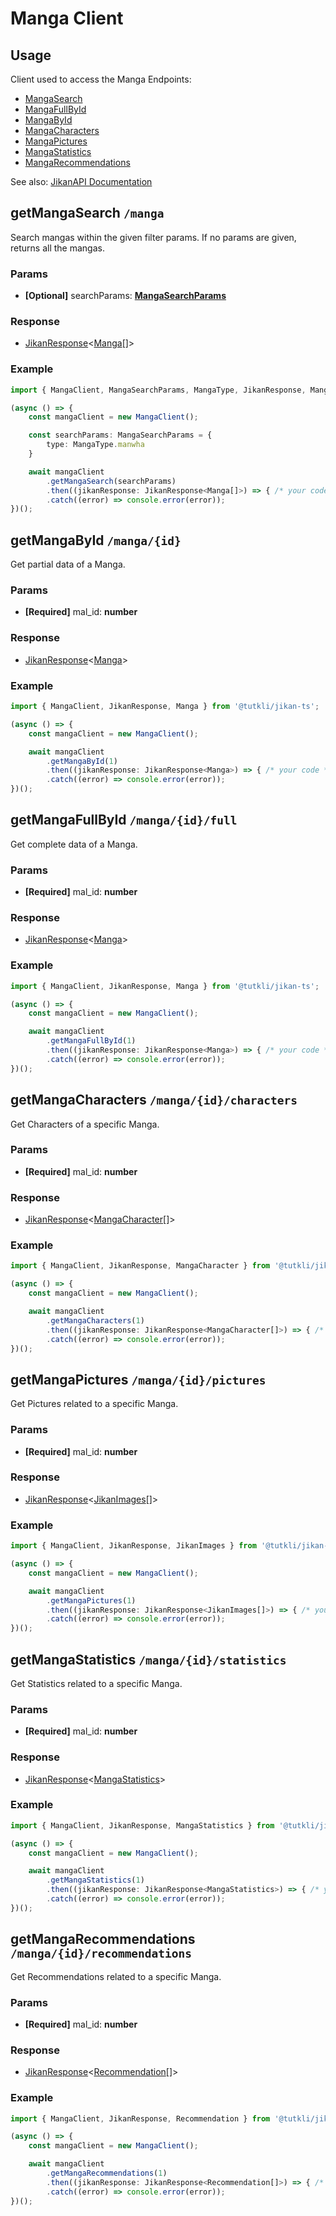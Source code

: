 # Manga Client

## Usage

Client used to access the Manga Endpoints:

- [MangaSearch](https://docs.api.jikan.moe/#tag/manga)
- [MangaFullById](https://docs.api.jikan.moe/#tag/manga/operation/getMangaFullById)
- [MangaById](https://docs.api.jikan.moe/#tag/manga/operation/getMangaById)
- [MangaCharacters](https://docs.api.jikan.moe/#tag/manga/operation/getMangaCharacters)
- [MangaPictures](https://docs.api.jikan.moe/#tag/manga/operation/getMangaPictures)
- [MangaStatistics](https://docs.api.jikan.moe/#tag/manga/operation/getMangaStatistics)
- [MangaRecommendations](https://docs.api.jikan.moe/#tag/manga/operation/getMangaRecommendations)

See also: [JikanAPI Documentation](https://docs.api.jikan.moe/)


## getMangaSearch `/manga`

Search mangas within the given filter params. If no params are given, returns all the mangas.

### Params

- **[Optional]** searchParams: <a href="/typings/params#mangasearchparams">**MangaSearchParams**</a>

### Response

- <a href="/guides/client#client-response">JikanResponse</a><<a href="/typings/manga#manga">Manga</a>[]>

### Example

```ts
import { MangaClient, MangaSearchParams, MangaType, JikanResponse, Manga } from '@tutkli/jikan-ts';

(async () => {
    const mangaClient = new MangaClient();

    const searchParams: MangaSearchParams = {
        type: MangaType.manwha
    }

    await mangaClient
        .getMangaSearch(searchParams)
        .then((jikanResponse: JikanResponse<Manga[]>) => { /* your code */ })
        .catch((error) => console.error(error));
})();
```

<!-- ENDPOINT SPLIT MARKER -->

## getMangaById `/manga/{id}`

Get partial data of a Manga.

### Params

- **[Required]** mal_id: **number**

### Response

- <a href="/guides/client#client-response">JikanResponse</a><<a href="/typings/manga#manga">Manga</a>>

### Example

```ts
import { MangaClient, JikanResponse, Manga } from '@tutkli/jikan-ts';

(async () => {
    const mangaClient = new MangaClient();

    await mangaClient
        .getMangaById(1)
        .then((jikanResponse: JikanResponse<Manga>) => { /* your code */ })
        .catch((error) => console.error(error));
})();
```

<!-- ENDPOINT SPLIT MARKER -->

## getMangaFullById `/manga/{id}/full`

Get complete data of a Manga.

### Params

- **[Required]** mal_id: **number**

### Response

- <a href="/guides/client#client-response">JikanResponse</a><<a href="/typings/manga#manga">Manga</a>>

### Example

```ts
import { MangaClient, JikanResponse, Manga } from '@tutkli/jikan-ts';

(async () => {
    const mangaClient = new MangaClient();

    await mangaClient
        .getMangaFullById(1)
        .then((jikanResponse: JikanResponse<Manga>) => { /* your code */ })
        .catch((error) => console.error(error));
})();
```

<!-- ENDPOINT SPLIT MARKER -->

## getMangaCharacters `/manga/{id}/characters`

Get Characters of a specific Manga.

### Params

- **[Required]** mal_id: **number**

### Response

- <a href="/guides/client#client-response">JikanResponse</a><<a href="/typings/manga#mangacharacter">MangaCharacter</a>[]>

### Example

```ts
import { MangaClient, JikanResponse, MangaCharacter } from '@tutkli/jikan-ts';

(async () => {
    const mangaClient = new MangaClient();

    await mangaClient
        .getMangaCharacters(1)
        .then((jikanResponse: JikanResponse<MangaCharacter[]>) => { /* your code */ })
        .catch((error) => console.error(error));
})();
```

<!-- ENDPOINT SPLIT MARKER -->

## getMangaPictures `/manga/{id}/pictures`

Get Pictures related to a specific Manga.

### Params

- **[Required]** mal_id: **number**

### Response

- <a href="/guides/client#client-response">JikanResponse</a><<a href="/typings/common#jikanimages">JikanImages</a>[]>

### Example

```ts
import { MangaClient, JikanResponse, JikanImages } from '@tutkli/jikan-ts';

(async () => {
    const mangaClient = new MangaClient();

    await mangaClient
        .getMangaPictures(1)
        .then((jikanResponse: JikanResponse<JikanImages[]>) => { /* your code */ })
        .catch((error) => console.error(error));
})();
```

<!-- ENDPOINT SPLIT MARKER -->

## getMangaStatistics `/manga/{id}/statistics`

Get Statistics related to a specific Manga.

### Params

- **[Required]** mal_id: **number**

### Response

- <a href="/guides/client#client-response">JikanResponse</a><<a href="/typings/manga#mangastatistics">MangaStatistics</a>>

### Example

```ts
import { MangaClient, JikanResponse, MangaStatistics } from '@tutkli/jikan-ts';

(async () => {
    const mangaClient = new MangaClient();

    await mangaClient
        .getMangaStatistics(1)
        .then((jikanResponse: JikanResponse<MangaStatistics>) => { /* your code */ })
        .catch((error) => console.error(error));
})();
```

<!-- ENDPOINT SPLIT MARKER -->

## getMangaRecommendations `/manga/{id}/recommendations`

Get Recommendations related to a specific Manga.

### Params

- **[Required]** mal_id: **number**

### Response

- <a href="/guides/client#client-response">JikanResponse</a><<a href="/typings/common#recommendation">Recommendation</a>[]>

### Example

```ts
import { MangaClient, JikanResponse, Recommendation } from '@tutkli/jikan-ts';

(async () => {
    const mangaClient = new MangaClient();

    await mangaClient
        .getMangaRecommendations(1)
        .then((jikanResponse: JikanResponse<Recommendation[]>) => { /* your code */ })
        .catch((error) => console.error(error));
})();
```
